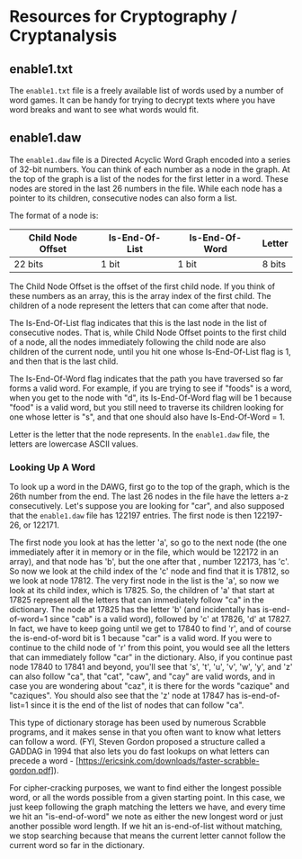 # Resources for Cryptography / Cryptanalysis

## enable1.txt
The `enable1.txt` file is a freely available list of words used by a
number of word games. It can be handy for trying to decrypt texts
where you have word breaks and want to see what words would fit.

## enable1.daw
The `enable1.daw` file is a Directed Acyclic Word Graph encoded into a
series of 32-bit numbers. You can think of each number as a node
in the graph. At the top of the graph is a list of the nodes for the
first letter in a word. These nodes are stored in the last 26 numbers
in the file. While each node has a pointer to its children, consecutive
nodes can also form a list.

The format of a node is:

Child Node Offset |  Is-End-Of-List  |  Is-End-Of-Word  |  Letter
---|---|---|---
22 bits | 1 bit | 1 bit |  8 bits

The Child Node Offset is the offset of the first child node. If you
think of these numbers as an array, this is the array index of the
first child. The children of a node represent the letters that can
come after that node.

The Is-End-Of-List flag indicates that this is the last node in the
list of consecutive nodes. That is, while Child Node Offset points to
the first child of a node, all the nodes immediately following the
child node are also children of the current node, until you hit one
whose Is-End-Of-List flag is 1, and then that is the last child.

The Is-End-Of-Word flag indicates that the path you have traversed so
far forms a valid word. For example, if you are trying to see if "foods"
is a word, when you get to the node with "d", its Is-End-Of-Word flag
will be 1 because "food" is a valid word, but you still need to traverse
its children looking for one whose letter is "s", and that one should
also have Is-End-Of-Word = 1.

Letter is the letter that the node represents. In the `enable1.daw` file,
the letters are lowercase ASCII values.

### Looking Up A Word
To look up a word in the DAWG, first go to the top of the graph, which
is the 26th number from the end. The last 26 nodes in the file have the
letters a-z consecutively. Let's suppose you are looking for "car", and
also supposed that the `enable1.daw` file has 122197 entries. The first
node is then 122197-26, or 122171.

The first node you look at has the letter 'a', so go to the next node
(the one immediately after it in memory or in the file, which would
be 122172 in an array), and that node has 'b', but the one after that
, number 122173, has 'c'. So now we look at the child index of the 'c'
node and find that it is 17812, so we look at node 17812. The very
first node in the list is the 'a', so now we look at its child index,
which is 17825. So, the children of 'a' that start at 17825 represent
all the letters that can immediately follow "ca" in the dictionary.
The node at 17825 has the letter 'b' (and incidentally
has is-end-of-word=1 since "cab" is a valid word), followed by 'c' at
17826, 'd' at 17827. In fact, we have to keep going until we get to
17840 to find 'r', and of course the is-end-of-word bit is 1 because
"car" is a valid word. If you were to continue to the child node of 'r'
from this point, you would see all the letters that can immediately
follow "car" in the dictionary. Also, if you continue past node 17840
to 17841 and beyond, you'll see that 's', 't', 'u', 'v', 'w', 'y',
and 'z' can also follow "ca", that "cat", "caw", and "cay" are valid
words, and in case you are wondering about "caz", it is there for the
words "cazique" and "caziques". You should also see that the 'z' node
at 17847 has is-end-of-list=1 since it is the end of the list of
nodes that can follow "ca".

This type of dictionary storage has been used by numerous Scrabble
programs, and it makes sense in that you often want to know what letters
can follow a word. (FYI, Steven Gordon proposed a structure called a
GADDAG in 1994 that also lets you do fast lookups on what letters can precede
a word - [https://ericsink.com/downloads/faster-scrabble-gordon.pdf]).

For cipher-cracking purposes, we want to find either the longest
possible word, or all the words possible from a given starting point.
In this case, we just keep following the graph matching the letters
we have, and every time we hit an "is-end-of-word" we note as
either the new longest word or just another possible word length.
If we hit an is-end-of-list without matching, we
stop searching because that means the current letter cannot follow
the current word so far in the dictionary.
